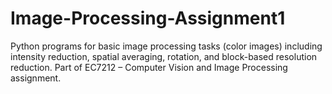 # Image-Processing-Assignment1
Python programs for basic image processing tasks (color images) including intensity reduction, spatial averaging, rotation, and block-based resolution reduction. Part of EC7212 – Computer Vision and Image Processing assignment.
